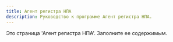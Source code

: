 ```yaml
---
title: Агент регистра НПА
description: Руководство к программе Агент регистра НПА.
---
```


Это страница 'Агент регистра НПА'. Заполните ее содержимым.


